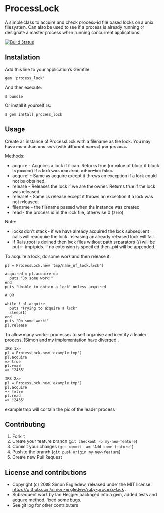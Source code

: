 # ProcessLock

A simple class to acquire and check process-id file based locks on a unix filesystem.
Can also be used to see if a process is already running or designate a master process when running concurrent applications.

[![Build Status](https://travis-ci.org/ianheggie/process_lock.png?branch=master)](https://travis-ci.org/ianheggie/process_lock)

## Installation

Add this line to your application's Gemfile:

    gem 'process_lock'

And then execute:

    $ bundle

Or install it yourself as:

    $ gem install process_lock

## Usage

Create an instance of ProcessLock with a filename as the lock.
You may have more than one lock (with different names) per process.

Methods:
* acquire - Acquires a lock if it can. Returns true (or value of block if block is passed) if a lock was acquired, otherwise false.
* acquire! - Same as acquire except it throws an exception if a lock could not be obtained.
* release - Releases the lock if we are the owner. Returns true if the lock was released.
* release! - Same as release except it throws an exception if a lock was not released.
* filename - the filename passed when the instance was created
* read - the process id in the lock file, otherwise 0 (zero)

Note:
* locks don't stack - if we have already acquired the lock subsequent calls will reacquire the lock. releasing an already released lock will fail.
* If Rails.root is defined then lock files without path separators (/) will be put in tmp/pids. If no extension is specified then .pid will be appended.

To acquire a lock, do some work and then release it:

    pl = ProcessLock.new('tmp/name_of_lock.lock')

    acquired = pl.acquire do
      puts "Do some work!"
    end
    puts "Unable to obtain a lock" unless acquired

    # OR

    while ! pl.acquire
      puts "Trying to acquire a lock"
      sleep(1)
    end
    puts "Do some work!"
    pl.release

To allow many worker processes to self organise and identify a leader process. (Simon and my implementation have diverged).

    IRB 1>>
    pl = ProcessLock.new('example.tmp')
    pl.acquire
    => true
    pl.read
    => "2435"

    IRB 2>>
    pl = ProcessLock.new('example.tmp')
    pl.acquire
    => false
    pl.read
    => "2435"

example.tmp will contain the pid of the leader process

## Contributing

1. Fork it
2. Create your feature branch (`git checkout -b my-new-feature`)
3. Commit your changes (`git commit -am 'Add some feature'`)
4. Push to the branch (`git push origin my-new-feature`)
5. Create new Pull Request

## License and contributions

* Copyright (c) 2008 Simon Engledew, released under the MIT license: https://github.com/simon-engledew/ruby-process-lock .
* Subsequent work by Ian Heggie: packaged into a gem, added tests and acquire method, fixed some bugs.
* See git log for other contributers

